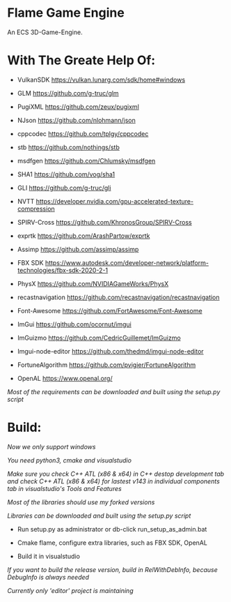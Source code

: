 # Flame Game Engine
An ECS 3D-Game-Engine.

# With The Greate Help Of:

- VulkanSDK https://vulkan.lunarg.com/sdk/home#windows

- GLM https://github.com/g-truc/glm

- PugiXML https://github.com/zeux/pugixml

- NJson https://github.com/nlohmann/json

- cppcodec https://github.com/tplgy/cppcodec

- stb https://github.com/nothings/stb

- msdfgen https://github.com/Chlumsky/msdfgen

- SHA1 https://github.com/vog/sha1

- GLI https://github.com/g-truc/gli

- NVTT https://developer.nvidia.com/gpu-accelerated-texture-compression

- SPIRV-Cross https://github.com/KhronosGroup/SPIRV-Cross

- exprtk https://github.com/ArashPartow/exprtk

- Assimp https://github.com/assimp/assimp

- FBX SDK https://www.autodesk.com/developer-network/platform-technologies/fbx-sdk-2020-2-1

- PhysX https://github.com/NVIDIAGameWorks/PhysX

- recastnavigation https://github.com/recastnavigation/recastnavigation

- Font-Awesome https://github.com/FortAwesome/Font-Awesome

- ImGui https://github.com/ocornut/imgui

- ImGuizmo https://github.com/CedricGuillemet/ImGuizmo

- Imgui-node-editor https://github.com/thedmd/imgui-node-editor

- FortuneAlgorithm https://github.com/pvigier/FortuneAlgorithm

- OpenAL https://www.openal.org/

*Most of the requirements can be downloaded and built using the setup.py script*

# Build:

*Now we only support windows*

*You need python3, cmake and visualstudio*

*Make sure you check C++ ATL (x86 & x64) in C++ destop development tab and check C++ ATL (x86 & x64) for lastest v143 in individual components tab in visualstudio's Tools and Features*

*Most of the libraries should use my forked versions*

*Libraries can be downloaded and built using the setup.py script*

- Run setup.py as administrator or db-click run_setup_as_admin.bat

- Cmake flame, configure extra libraries, such as FBX SDK, OpenAL

- Build it in visualstudio

*If you want to build the release version, build in RelWithDebInfo, because DebugInfo is always needed*

*Currently only 'editor' project is maintaining*